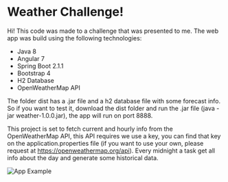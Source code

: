 # Weather Challenge!

Hi! This code was made to a challenge that was presented to me. 
The web app was build using the following technologies:

 - Java 8
 - Angular 7
 - Spring Boot 2.1.1
 - Bootstrap 4
 - H2 Database
 - OpenWeatherMap API

The folder dist has a .jar file and a h2 database file with some forecast info. So if you want to test it, download the dist folder and run the .jar file (java -jar weather-1.0.0.jar), the app will run on port 8888.

This project is set to fetch current and hourly info from the OpenWeatherMap API, this API requires we use a key, you can find that key on the application.properties file (if you want to use your own, please request at https://openweathermap.org/api). Every midnight a task get all info about the day and generate some historical data.

![App Example](https://lh4.googleusercontent.com/Azf_qq_ML9Xtzk5zUiyeTu1q-l_4FCVwIizfID8gZiR3Nf3wkVDbHBC99lYB97UdxPpTJOMaykC_glQKgQf5=w1920-h943-rw)
